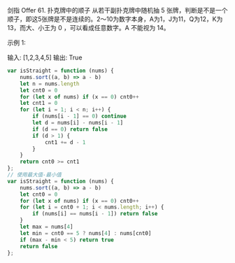 剑指 Offer 61. 扑克牌中的顺子
从若干副扑克牌中随机抽 5 张牌，判断是不是一个顺子，即这5张牌是不是连续的。2～10为数字本身，A为1，J为11，Q为12，K为13，而大、小王为 0 ，可以看成任意数字。A 不能视为 14。

 

示例 1:

输入: [1,2,3,4,5]
输出: True
```js
var isStraight = function (nums) {
    nums.sort((a, b) => a - b)
    let n = nums.length
    let cnt0 = 0
    for (let x of nums) if (x == 0) cnt0++
    let cnt1 = 0
    for (let i = 1; i < n; i++) {
        if (nums[i - 1] == 0) continue
        let d = nums[i] - nums[i - 1]
        if (d == 0) return false
        if (d > 1) {
            cnt1 += d - 1
        }
    }
    return cnt0 >= cnt1
};
// 使用最大值-最小值
var isStraight = function (nums) {
    nums.sort((a, b) => a - b)
    let cnt0 = 0
    for (let x of nums) if (x == 0) cnt0++
    for (let i = cnt0 + 1; i < nums.length; i++) {
        if (nums[i] == nums[i - 1]) return false
    }
    let max = nums[4]
    let min = cnt0 == 5 ? nums[4] : nums[cnt0]
    if (max - min < 5) return true
    return false
};
```
